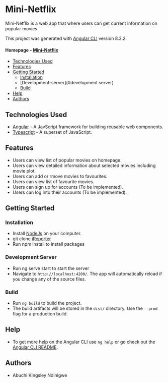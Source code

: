 # Mini-Netflix


Mini-Netflix is a web app that where users can get current information on popular movies.

This project was generated with [Angular CLI](https://github.com/angular/angular-cli) version 8.3.2.

#### **Homepage** - [Mini-Netflix](https://abuchikingsley-mininetflix.netlify.com/) 


* [Technologies Used](#technologies-used)
* [Features](#features)
* [Getting Started](#getting-started)
    * [Installation](#installation)
    * [Development-server](#development server)
    * [Build](#build)
* [Help](#help)
* [Authors](#authors)



## Technologies Used

* [Angular](https://angular.io) - A JavScript framework for building reusable web components.
* [Typescript](https://www.typescriptlang.org) - A superset of JavaScript.



## Features

* Users can view list of popular movies on homepage.
* Users can view detailed information about selected movies including movie plot.
* Users can add or rmove movies to favourites.
* Users can view list of favourite movies.
* Users can sign up for accounts (To be implemented).
* Users can log into their accounts (To be implemented). 



## Getting Started

### Installation

* Install [NodeJs](https://nodejs.org/en/download/) on your computer.
* git clone [iReporter](https://github.com/AbuchiKings/mini-netflix.git)
* Run npm install to install packages


### Development Server

* Run ng serve start to start the server
* Navigate to `http://localhost:4200/`. The app will automatically reload if you change any of the source files.


### Build
* Run `ng build` to build the project. 
* The build artifacts will be stored in the `dist/` directory. Use the `--prod` flag for a production build.




## Help

* To get more help on the Angular CLI use `ng help` or go check out the [Angular CLI README](https://github.com/angular/angular-cli/blob/master/README.md).



## Authors
*  Abuchi Kingsley Ndinigwe




